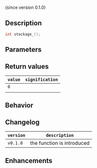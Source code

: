 # 
(since version 0.1.0)  



## Description

```c
int stockage_();
```


## Parameters



## Return values

| `value`   | `signification`                                   |
| --------- | ------------------------------------------------- |
| `0`       |                                                   |
|           |                                                   |


## Behavior


## Changelog

| `version` | `description`              |
| ----------- | ------------------------ |
| `v0.1.0`  | the function is introduced |


## Enhancements


